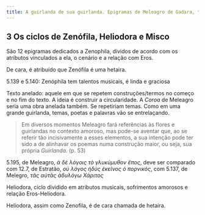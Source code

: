 ```yaml
---
title: A guirlanda de sua guirlanda. Epigramas de Meleagro de Gadara, traduçao e estudo - compte rendu
---
```


## 3 Os ciclos de Zenófila, Heliodora e Misco

São 12 epigramas dedicados a Zenophila, dividos de acordo com os atributos vinculados a ela, o cenário e a relação com Eros.

De cara, é atribuído que Zenófila é uma hetaira.

5.139 e 5.140: Zenóphila tem talentos musicais, é linda e graciosa

Texto anelado: aquele em que se repetem construções/termos no começo e no fim do texto. A ideia é construir a circularidade. A <em>Coroa</em> de Meleagro seria uma obra anelada também. Se repetiriam temas. Como em uma grande guirlanda, temas, poetas e palavras vão se entrelaçando.

<blockquote>
<p>Em diversos momentos Meleagro fará referências às flores e guirlandas no contexto amoroso, mas pode-se aventar que, ao se referir tão incisivamente a esses elementos, a sua intenção pode ter sido a de alinhavar os poemas numa construção maior, ou seja, sua própria <em>Guirlanda</em>. (p. 53)</p>
</blockquote>

5.195, de Meleagro, <em>ἁ δὲ λόγοις τὸ γλυκύμυθον ἔπος</em>, deve ser comparado com 12.7, de Estratão, <em>οὐ λόγος ἡδὺς ἐκεῖνος ὁ πορνικός</em>, com 5.137, de Melegro, <em>τᾶς αὐτᾶς ἁδυλόγω Χάριτος</em>


Heliodora, ciclo dividido em atributos musicais, sofrimentos amorosos e relação Eros-Heliodora.

Heliodora, assim como Zenofila, é de cara chamada de hetaira.

